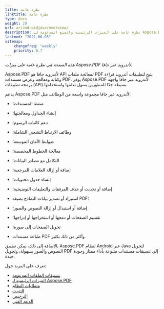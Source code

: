 ```yaml
---
title: نظرة عامة
linktitle: نظرة عامة
type: docs
weight: 20
url: ar/androidjava/overview/
description: نظرة عامة على الميزات الرئيسية والصيغ المدعومة لـ Aspose.PDF لأندرويد عبر جافا، دليل التثبيت والترخيص لمكتبة جافا.
lastmod: "2021-06-05"
sitemap:
    changefreq: "weekly"
    priority: 0.7
---
```


_هذه الصفحة هي نظرة عامة على ميزات Aspose.PDF لأندرويد عبر جافا._

Aspose.PDF لأندرويد جافا هو API لمعالجة ملفات PDF يتيح لتطبيقات أندرويد قراءة وكتابة ومعالجة وعرض مستندات PDF. يوفر Aspose.PDF لأندرويد عبر جافا واجهة برمجة تطبيقات (API) بسيطة جدًا للمطورين يسهل تعلمها واستخدامها.

يدعم Aspose.PDF لأندرويد عبر جافا مجموعة واسعة من الوظائف مثل:

- ضغط المستندات؛
- إنشاء الجداول ومعالجتها؛
- دعم كائنات الرسوم؛
- وظائف الارتباط التشعبي الشاملة؛
- ضوابط الأمان الموسعة؛
- معالجة الخطوط المخصصة؛
- التكامل مع مصادر البيانات؛
- إضافة أو إزالة العلامات المرجعية؛
- إنشاء جدول محتويات؛

- إضافة أو تحديث أو حذف المرفقات والتعليقات التوضيحية؛
- استيراد أو تصدير بيانات النماذج بصيغة PDF؛
- إضافة أو استبدال أو إزالة النصوص والصور؛
- تقسيم الصفحات أو دمجها أو استخراجها أو إدراجها؛
- تحويل الصفحات إلى صورة؛
- طباعة مستندات PDF وأكثر من ذلك بكثير.

بالإضافة إلى ذلك، يمكن تطبيق Aspose.PDF لنظام Android عبر Java لتحويل النصوص والصور بسهولة، وتحويل PDF إلى تنسيقات مستندات متنوعة بأداء ممتاز وجودة جيدة.

تعرف على المزيد حول:

- [تنسيقات الملفات المدعومة](/pdf/androidjava/supported-file-formats/)
- [الميزات الرئيسية لـ Aspose.PDF](/pdf/androidjava/key-features/)
- [متطلبات النظام](/pdf/androidjava/system-requirements/)
- [التثبيت](/pdf/androidjava/installation/)
- [الترخيص](/pdf/androidjava/licensing/)
- [الدعم الفني](/pdf/androidjava/technical-support/)